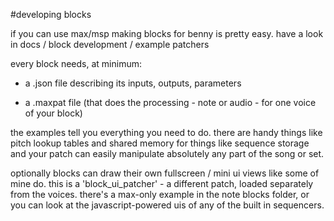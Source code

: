 #developing blocks

if you can use max/msp making blocks for benny is pretty easy. have a look in docs / block development / example patchers

every block needs, at minimum:

- a .json file describing its inputs, outputs, parameters

- a .maxpat file (that does the processing - note or audio - for one voice of your block)

the examples tell you everything you need to do. there are handy things like pitch lookup tables and shared memory for things like sequence storage and your patch can easily manipulate absolutely any part of the song or set. 

optionally blocks can draw their own fullscreen / mini ui views like some of mine do. this is a 'block_ui_patcher' - a different patch, loaded separately from the voices. there's a max-only example in the note blocks folder, or you can look at the javascript-powered uis of any of the built in sequencers.
